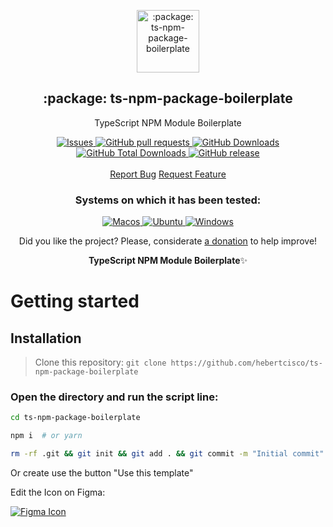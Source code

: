 <p align="center">
 <img width="100px" src="https://raw.githubusercontent.com/hebertcisco/ts-npm-package-boilerplate/main/.github/images/favicon512x512-npm.png" align="center" alt=":package: ts-npm-package-boilerplate" />
 <h2 align="center">:package: ts-npm-package-boilerplate</h2>
 <p align="center">TypeScript NPM Module Boilerplate</p>
  <p align="center">
    <a href="https://github.com/hebertcisco/ts-npm-package-boilerplate/issues">
      <img alt="Issues" src="https://img.shields.io/github/issues/hebertcisco/ts-npm-package-boilerplate?style=flat&color=336791" />
    </a>
    <a href="https://github.com/hebertcisco/ts-npm-package-boilerplate/pulls">
      <img alt="GitHub pull requests" src="https://img.shields.io/github/issues-pr/hebertcisco/ts-npm-package-boilerplate?style=flat&color=336791" />
    </a>
     <a href="https://github.com/hebertcisco/ts-npm-package-boilerplate">
      <img alt="GitHub Downloads" src="https://img.shields.io/npm/dw/ts-npm-package-boilerplate?style=flat&color=336791" />
    </a>
    <a href="https://github.com/hebertcisco/ts-npm-package-boilerplate">
      <img alt="GitHub Total Downloads" src="https://img.shields.io/npm/dt/ts-npm-package-boilerplate?color=336791&label=Total%20downloads" />
    </a>
 <a href="https://github.com/hebertcisco/ts-npm-package-boilerplate">
      <img alt="GitHub release" src="https://img.shields.io/github/release/hebertcisco/ts-npm-package-boilerplate.svg?style=flat&color=336791" />
    </a>
    <br />
    <br />
  <a href="https://github.com/hebertcisco/ts-npm-package-boilerplate/issues/new/choose">Report Bug</a>
  <a href="https://github.com/hebertcisco/ts-npm-package-boilerplate/issues/new/choose">Request Feature</a>
  </p>
 <h3 align="center">Systems on which it has been tested:</h3>
 <p align="center">
   <a href="https://www.apple.com/br/macos/">
      <img alt="Macos" src="https://img.shields.io/badge/mac%20os-000000?style=for-the-badge&logo=apple&logoColor=white&style=flat" />
    </a>
    <a href="https://ubuntu.com/download">
      <img alt="Ubuntu" src="https://img.shields.io/badge/Ubuntu-E95420?style=for-the-badge&logo=ubuntu&logoColor=white&style=flat" />
    </a>
    <a href="https://www.microsoft.com/pt-br/windows/">
      <img alt="Windows" src="https://img.shields.io/badge/Windows-0078D6?style=for-the-badge&logo=windows&logoColor=white&style=flat" />
    </a>
  </p>
<p align="center">Did you like the project? Please, considerate <a href="https://www.buymeacoffee.com/hebertcisco">a donation</a> to help improve!</p>

<p align="center"><strong>TypeScript NPM Module Boilerplate</strong>✨</p>


# Getting started

## Installation

> Clone this repository: `git clone https://github.com/hebertcisco/ts-npm-package-boilerplate`

### Open the directory and run the script line:

```bash
cd ts-npm-package-boilerplate 
```
```bash
npm i  # or yarn
```
```bash
rm -rf .git && git init && git add . && git commit -m "Initial commit" #Optional
```
Or create use the button "Use this template"

Edit the Icon on Figma:

<a href="https://www.figma.com/file/vpevGX3j9tmtW8OyLQ9eUm/ts-npm-package-boilerplate-icon?node-id=0%3A1">
   <img alt="Figma Icon" src="https://raw.githubusercontent.com/hebertcisco/ts-npm-package-boilerplate/main/.github/images/figma-badge.png"/>
</a>
